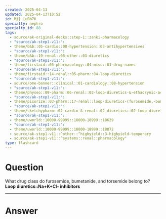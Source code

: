 ```yaml
---
created: 2025-04-13
updated: 2025-04-13T10:52
id: M}}_[uBb7H
specialty: nephro
specialty_id: 88
tags:
  - source/ak-original-decks::step-1::zanki-pharmacology
  - "source/ak-step1-v11:": 
  - theme/b&b::05-cardio::08-hypertension::03-antihypertensives
  - "source/ak-step1-v11:": 
  - theme/b&b::19-renal::05-other::03-diuretics
  - "source/ak-step1-v11:": 
  - theme/firstaid::05-pharmacology::04-misc::01-drug-names
  - "source/ak-step1-v11:": 
  - theme/firstaid::14-renal::05-pharm::04-loop-diuretics
  - "source/ak-step1-v11:": 
  - source/ome-banner::clinical::01-cardiology::08-hypertension
  - "source/ak-step1-v11:": 
  - theme/physeo::09-pharm::06-renal::03-loop-diuretics-&-ethacrynic-acid
  - "source/ak-step1-v11:": 
  - theme/pixorize::03-pharm::17-renal::loop-diuretics-(furosemide,-bumetanide,-torsemide)
  - "source/ak-step1-v11:": 
  - theme/sketchypharm::02-cardio-&-renal::02-diuretics::02-loop-diuretics
  - "source/ak-step1-v11:": 
  - theme/uworld::10000-99999::18000-18999::18639
  - "source/ak-step1-v11:": 
  - theme/uworld::10000-99999::18000-18999::18872
  - source/ak-step1-v11::^other::^highyield::3-highyield-temporary
  - source/ak-step1-v11::^systems::renal::pharmacology"
type: flashcard
---
```


# Question
What drug class do furosemide, bumetanide, and torsemide belong to?    **Loop diuretics::Na+K+Cl- inhibitors**

---

# Answer
